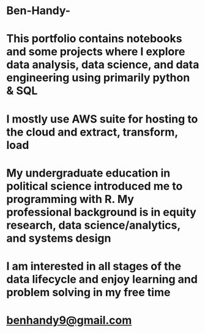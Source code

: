 # Ben-Handy- 
# This portfolio contains notebooks and some projects where I explore data analysis, data science, and data engineering using primarily python & SQL
# I mostly use AWS suite for hosting to the cloud and extract, transform, load 
# My undergraduate education in political science introduced me to programming with R. My professional background is in equity research, data science/analytics, and systems design 
# I am interested in all stages of the data lifecycle and enjoy learning and problem solving in my free time
# benhandy9@gmail.com 
